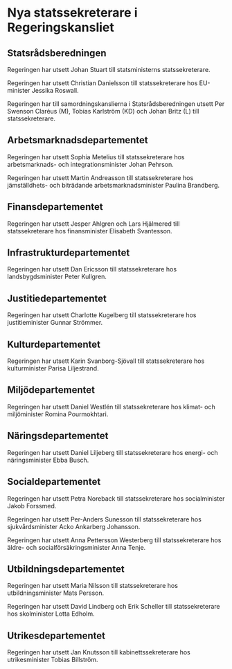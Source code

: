 # Nya statssekreterare i Regeringskansliet

## Statsrådsberedningen

Regeringen har utsett Johan Stuart till statsministerns statssekreterare.

Regeringen har utsett Christian Danielsson till statssekreterare hos EU\-minister Jessika Roswall.

Regeringen har till samordningskanslierna i Statsrådsberedningen utsett Per Swenson Claréus (M), Tobias Karlström (KD) och Johan Britz (L) till statssekreterare.

## Arbetsmarknadsdepartementet

Regeringen har utsett Sophia Metelius till statssekreterare hos arbetsmarknads\- och integrationsminister Johan Pehrson.

Regeringen har utsett Martin Andreasson till statssekreterare hos jämställdhets\- och biträdande arbetsmarknadsminister Paulina Brandberg.

## Finansdepartementet

Regeringen har utsett Jesper Ahlgren och Lars Hjälmered till statssekreterare hos finansminister Elisabeth Svantesson.

## Infrastrukturdepartementet

Regeringen har utsett Dan Ericsson till statssekreterare hos landsbygdsminister Peter Kullgren.

## Justitiedepartementet

Regeringen har utsett Charlotte Kugelberg till statssekreterare hos justitieminister Gunnar Strömmer.

## Kulturdepartementet

Regeringen har utsett Karin Svanborg\-Sjövall till statssekreterare hos kulturminister Parisa Liljestrand.

## Miljödepartementet

Regeringen har utsett Daniel Westlén till statssekreterare hos klimat\- och miljöminister Romina Pourmokhtari.

## Näringsdepartementet

Regeringen har utsett Daniel Liljeberg till statssekreterare hos energi\- och näringsminister Ebba Busch.

## Socialdepartementet

Regeringen har utsett Petra Noreback till statssekreterare hos socialminister Jakob Forssmed.

Regeringen har utsett Per\-Anders Sunesson till statssekreterare hos sjukvårdsminister Acko Ankarberg Johansson.

Regeringen har utsett Anna Pettersson Westerberg till statssekreterare hos äldre\- och socialförsäkringsminister Anna Tenje.

## Utbildningsdepartementet

Regeringen har utsett Maria Nilsson till statssekreterare hos utbildningsminister Mats Persson.

Regeringen har utsett David Lindberg och Erik Scheller till statssekreterare hos skolminister Lotta Edholm.

## Utrikesdepartementet

Regeringen har utsett Jan Knutsson till kabinettssekreterare hos utrikesminister Tobias Billström.
